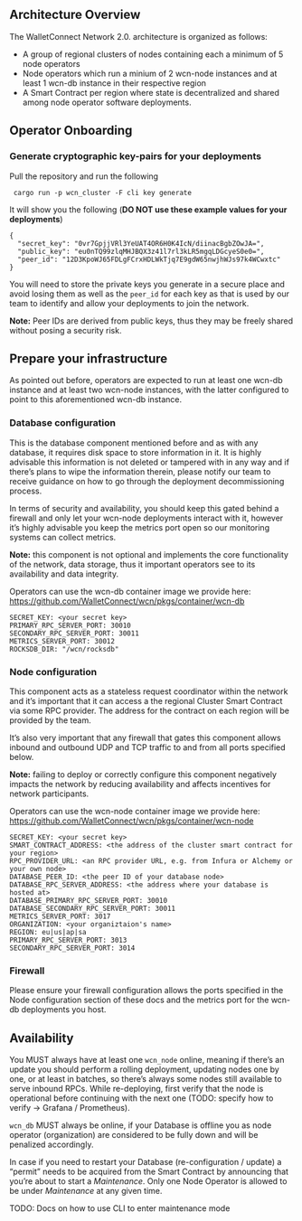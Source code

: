 ## Architecture Overview

The WalletConnect Network 2.0. architecture is organized as follows:

- A group of regional clusters of nodes containing each a minimum of 5 node operators
- Node operators which run a minium of 2 wcn-node instances and at least 1 wcn-db instance in their respective region
- A Smart Contract per region where state is decentralized and shared among node operator software deployments.

## Operator Onboarding

### Generate cryptographic key-pairs for your deployments

Pull the repository and run the following

```
 cargo run -p wcn_cluster -F cli key generate
```

It will show you the following (**DO NOT use these example values for your deployments**)

```
{
  "secret_key": "0vr7GpjjVRl3YeUAT4OR6H0K4IcN/diinacBgbZOwJA=",
  "public_key": "eu0nTQ99zlqMHJBQX3z41l7rl3kLR5mgqLDGcyeS0e0=",
  "peer_id": "12D3KpoWJ65FDLgFCrxHDLWkTjq7E9gdW65nwjhWJs97k4WCwxtc"
}
```

You will need to store the private keys you generate in a secure place and avoid losing them as well as the `peer_id`  for each key as that is used by our team to identify and allow your deployments to join the network.

**Note:** Peer IDs are derived from public keys, thus they may be freely shared without posing a security risk.

## Prepare your infrastructure

As pointed out before, operators are expected to run at least one wcn-db instance and at least two wcn-node instances, with the latter configured to point to this aforementioned wcn-db instance.

### Database configuration

This is the database component mentioned before and as with any database, it requires disk space to store information in it. It is highly advisable this information is not deleted or tampered with in any way and if there’s plans to wipe the information therein, please notify our team to receive guidance on how to go through the deployment decommissioning process.

In terms of security and availability, you should keep this gated behind a firewall and only let your wcn-node deployments interact with it, however it’s highly advisable you keep the metrics port open so our monitoring systems can collect metrics.

**Note:** this component is not optional and implements the core functionality of the network, data storage, thus it important operators see to its availability and data integrity.

Operators can use the wcn-db container image we provide here: https://github.com/WalletConnect/wcn/pkgs/container/wcn-db

```
SECRET_KEY: <your secret key>
PRIMARY_RPC_SERVER_PORT: 30010
SECONDARY_RPC_SERVER_PORT: 30011
METRICS_SERVER_PORT: 30012
ROCKSDB_DIR: "/wcn/rocksdb"
```

### Node configuration

This component acts as a stateless request coordinator within the network and it’s important that it can access a the regional Cluster Smart Contract via some RPC provider. The address for the contract on each region will be provided by the team.

It’s also very important that any firewall that gates this component allows inbound and outbound UDP and TCP traffic to and from all ports specified below.

**Note:** failing to deploy or correctly configure this component negatively impacts the network by reducing availability and affects incentives for network participants.

Operators can use the wcn-node container image we provide here: https://github.com/WalletConnect/wcn/pkgs/container/wcn-node

```
SECRET_KEY: <your secret key>
SMART_CONTRACT_ADDRESS: <the address of the cluster smart contract for your region>
RPC_PROVIDER_URL: <an RPC provider URL, e.g. from Infura or Alchemy or your own node>
DATABASE_PEER_ID: <the peer ID of your database node>
DATABASE_RPC_SERVER_ADDRESS: <the address where your database is hosted at>
DATABASE_PRIMARY_RPC_SERVER_PORT: 30010
DATABASE_SECONDARY_RPC_SERVER_PORT: 30011
METRICS_SERVER_PORT: 3017
ORGANIZATION: <your organiztaion's name>
REGION: eu|us|ap|sa
PRIMARY_RPC_SERVER_PORT: 3013
SECONDARY_RPC_SERVER_PORT: 3014
```

### Firewall

Please ensure your firewall configuration allows the ports specified in the Node configuration section of these docs and the metrics port for the wcn-db deployments you host.

## Availability

You MUST always have at least one `wcn_node` online, meaning if there’s an update you should perform a rolling deployment, updating nodes one by one, or at least in batches, so there’s always some nodes still available to serve inbound RPCs. While re-deploying, first verify that the node is operational before continuing with the next one (TODO: specify how to verify → Grafana / Prometheus).

`wcn_db` MUST always be online, if your Database is offline you as node operator (organization) are considered to be fully down and will be penalized accordingly.

In case if you need to restart your Database (re-configuration / update) a “permit” needs to be acquired from the Smart Contract by announcing that you’re about to start a *Maintenance*. Only one Node Operator is allowed to be under *Maintenance* at any given time.

TODO: Docs on how to use CLI to enter maintenance mode
